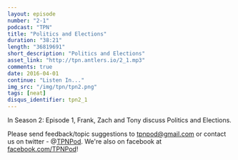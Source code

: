 ```yaml
---
layout: episode
number: "2-1"
podcast: "TPN"
title: "Politics and Elections"
duration: "38:21"
length: "36819691"
short_description: "Politics and Elections"
asset_link: "http://tpn.antlers.io/2_1.mp3"
comments: true
date: 2016-04-01
continue: "Listen In..."
img_src: "/img/tpn/tpn2.png"
tags: [neat]
disqus_identifier: tpn2_1
---
```


In Season 2: Episode 1, Frank, Zach and Tony discuss Politics and Elections.

Please send feedback/topic suggestions to tpnpod@gmail.com or contact us on twitter - @[TPNPod](https://twitter.com/tpnpod). We're also on facebook at [facebook.com/TPNPod](http://facebook.com/TPNPod)!